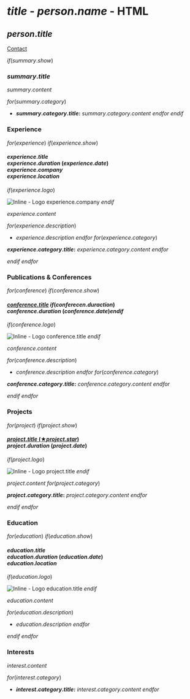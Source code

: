 # $title$ - $person.name$ - HTML
## $person.title$

<span class="icon icon-id">[Contact](/contact)</span>

$if(summary.show)$
### $summary.title$

$summary.content$

$for(summary.category)$
- **$summary.category.title$:** $summary.category.content$
$endfor$
$endif$

### Experience

$for(experience)$
$if(experience.show)$
#### $experience.title$ <br> $experience.duration$ ($experience.date$) <br> $experience.company$ <br> $experience.location$
$if(experience.logo)$

![Inline - Logo $experience.company$]($experience.logo$)
$endif$

$experience.content$

$for(experience.description)$
- $experience.description$
$endfor$
$for(experience.category)$

**$experience.category.title$:** $experience.category.content$
$endfor$

$endif$
$endfor$

### Publications &amp; Conferences

$for(conference)$
$if(conference.show)$
#### [$conference.title$]($conference.link$) $if(conferecen.duraction)$<br> $conference.duration$ ($conference.date$)$endif$
$if(conference.logo)$

![Inline - Logo $conference.title$]($conference.logo$)
$endif$

$conference.content$

$for(conference.description)$
- $conference.description$
$endfor$
$for(conference.category)$

**$conference.category.title$:** $conference.category.content$
$endfor$

$endif$
$endfor$

### Projects

$for(project)$
$if(project.show)$
#### [$project.title$ (&#9733;$project.star$)]($project.link$) <br> $project.duration$ ($project.date$)
$if(project.logo)$

![Inline - Logo $project.title$]($project.logo$)
$endif$

$project.content$
$for(project.category)$

**$project.category.title$:** $project.category.content$
$endfor$

$endif$
$endfor$

### Education

$for(education)$
$if(education.show)$
#### $education.title$ <br> $education.duration$ ($education.date$) <br> $education.location$
$if(education.logo)$

![Inline - Logo $education.title$]($education.logo$)
$endif$

$education.content$

$for(education.description)$
- $education.description$
$endfor$

$endif$
$endfor$

### Interests

$interest.content$

$for(interest.category)$
- **$interest.category.title$:** $interest.category.content$
$endfor$

